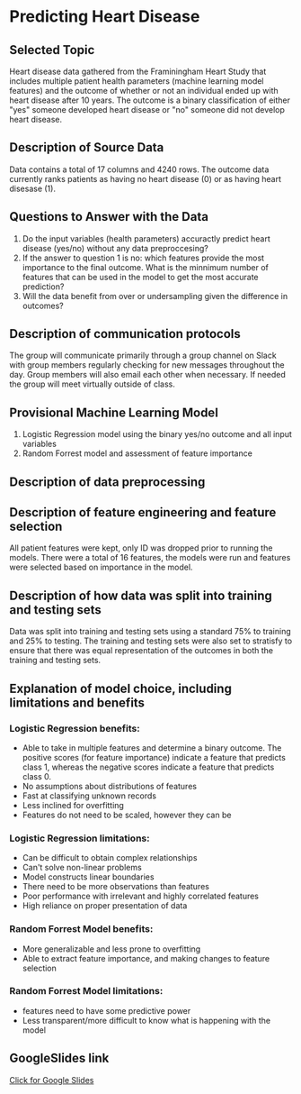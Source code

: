 # Predicting Heart Disease
## Selected Topic
Heart disease data gathered from the Framiningham Heart Study that includes multiple patient health parameters (machine learning model features) and the outcome of whether or not an individual ended up with heart disease after 10 years. The outcome is a binary classification of either "yes" someone developed heart disease or "no" someone did not develop heart disease. 

## Description of Source Data
Data contains a total of 17 columns and 4240 rows. The outcome data currently ranks patients as having no heart disease (0) or as having heart disesase (1).

## Questions to Answer with the Data
1. Do the input variables (health parameters) accuractly predict heart disease (yes/no) without any data preproccesing? 
2. If the answer to question 1 is no: which features provide the most importance to the final outcome. What is the minnimum number of features that can be used in the model to get the most accurate prediction?
3. Will the data benefit from over or undersampling given the difference in outcomes?

## Description of communication protocols
The group will communicate primarily through a group channel on Slack with group members regularly checking for new messages throughout the day. Group members will also email each other when necessary. If needed the group will meet virtually outside of class. 

## Provisional Machine Learning Model 
1. Logistic Regression model using the binary yes/no outcome and all input variables 
2. Random Forrest model and assessment of feature importance 

## Description of data preprocessing

## Description of feature engineering and feature selection
All patient features were kept, only ID was dropped prior to running the models. There were a total of 16 features, the models were run and features were selected based on importance in the model. 

## Description of how data was split into training and testing sets
Data was split into training and testing sets using a standard 75% to training and 25% to testing. The training and testing sets were also set to stratisfy to ensure that there was equal representation of the outcomes in both the training and testing sets.

## Explanation of model choice, including limitations and benefits

### Logistic Regression benefits:
  - Able to take in multiple features and determine a binary outcome. The positive scores (for feature importance) indicate a feature that predicts class 1, whereas the negative scores indicate a feature that predicts class 0.
  - No assumptions about distributions of features
  - Fast at classifying unknown records
  - Less inclined for overfitting
  - Features do not need to be scaled, however they can be
  
### Logistic Regression limitations:
  - Can be difficult to obtain complex relationships 
  - Can't solve non-linear problems
  - Model constructs linear boundaries
  - There need to be more observations than features
  - Poor performance with irrelevant and highly correlated features
  - High reliance on proper presentation of data
  
### Random Forrest Model benefits:
  - More generalizable and less prone to overfitting
  - Able to extract feature importance, and making changes to feature selection
### Random Forrest Model limitations:
  - features need to have some predictive power
  - Less transparent/more difficult to know what is happening with the model

## GoogleSlides link
[Click for Google Slides](https://docs.google.com/presentation/d/1zgd_ht6uyIJ8kVkHymmYEqXUR6f8DTbMxfj6EIIAIp0/edit#slide=id.gb6f0012df9_0_10)
